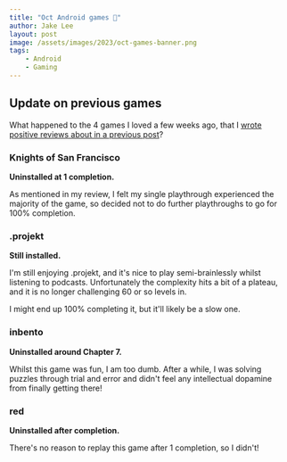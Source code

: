 ```yaml
---
title: "Oct Android games 📲"
author: Jake Lee
layout: post
image: /assets/images/2023/oct-games-banner.png
tags:
    - Android
    - Gaming
---
```



## Update on previous games

What happened to the 4 games I loved a few weeks ago, that I [wrote positive reviews about in a previous post](/sept-android-game-reviews/)?

### Knights of San Francisco

**Uninstalled at 1 completion.**

As mentioned in my review, I felt my single playthrough experienced the majority of the game, so decided not to do further playthroughs to go for 100% completion.

### .projekt

**Still installed.**

I'm still enjoying .projekt, and it's nice to play semi-brainlessly whilst listening to podcasts. Unfortunately the complexity hits a bit of a plateau, and it is no longer challenging 60 or so levels in.

I might end up 100% completing it, but it'll likely be a slow one.

### inbento

**Uninstalled around Chapter 7.**

Whilst this game was fun, I am too dumb. After a while, I was solving puzzles through trial and error and didn't feel any intellectual dopamine from finally getting there!

### red

**Uninstalled after completion.**

There's no reason to replay this game after 1 completion, so I didn't!

